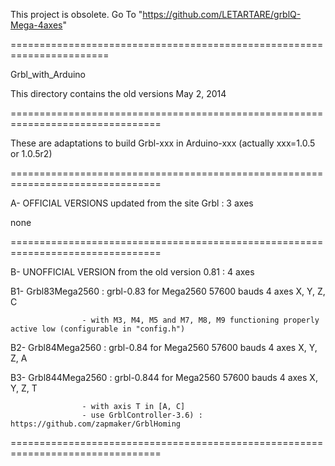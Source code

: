 This project is obsolete. Go To  "https://github.com/LETARTARE/grblQ-Mega-4axes"


=======================================================================

Grbl_with_Arduino

This directory contains the old versions  May 2, 2014

================================================================================

These are adaptations to build Grbl-xxx in Arduino-xxx (actually xxx=1.0.5 or 1.0.5r2)

================================================================================

A- OFFICIAL VERSIONS updated from the site Grbl : 3 axes

none

================================================================================

B- UNOFFICIAL VERSION from the old version 0.81 : 4 axes

B1- Grbl83Mega2560  : grbl-0.83 for Mega2560 57600 bauds  4 axes  X, Y, Z, C
                    
                    - with M3, M4, M5 and M7, M8, M9 functioning properly active low (configurable in "config.h")
                     
B2- Grbl84Mega2560  : grbl-0.84 for Mega2560 57600 bauds  4 axes  X, Y, Z, A

B3- Grbl844Mega2560 : grbl-0.844 for Mega2560 57600 bauds  4 axes  X, Y, Z, T
                    
                    - with axis T in [A, C] 
                    - use GrblController-3.6) : https://github.com/zapmaker/GrblHoming


================================================================================





